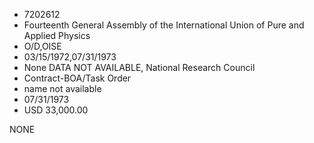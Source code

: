 * 7202612
* Fourteenth General Assembly of the International Union of   Pure and Applied Physics
* O/D,OISE
* 03/15/1972,07/31/1973
* None   DATA NOT AVAILABLE, National Research Council
* Contract-BOA/Task Order
*   name not available
* 07/31/1973
* USD 33,000.00

NONE